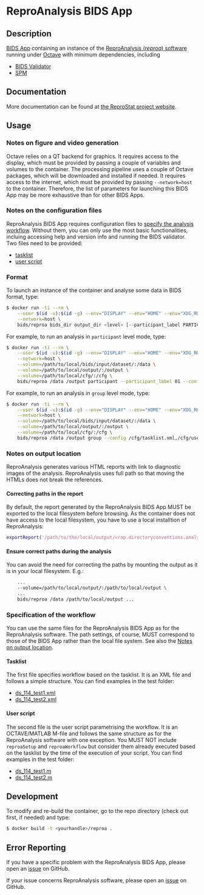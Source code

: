 # ReproAnalysis BIDS App


## Description

[BIDS App](http://bids-apps.neuroimaging.io) containing an instance of the [ReproAnalysis (_reproa_) software](http://github.com/reprostat/reproanalysis) running under [Octave](https://octave.org) with minimum dependencies, including
- [BIDS Validator](https://github.com/bids-standard/bids-validator)
- [SPM](http://www.fil.ion.ucl.ac.uk/spm)


## Documentation

More documentation can be found at [the ReproStat project website](http://github.com/reprostat).


## Usage

### Notes on figure and video generation
Octave relies on a QT backend for graphics. It requires access to the display, which must be provided by passing a couple of variables and volumes to the container. The processing pipeline uses a couple of Octave packages, which will be downloaded and installed if needed. It requires access to the internet, which must be provided by passing `--network=host` to the container. Therefore, the list of parameters for launching this BIDS App may be more exhaustive than for other BIDS Apps.

### Notes on the configuration files
ReproAnalysis BIDS App requires configuration files to [specify the analysis workflow](#specification-of-the-workflow). Without them, you can only use the most basic functionalities, incluing accessing help and version info and running the BIDS validator.
Two files need to be provided:
- [tasklist](#tasklist)
- [user script](#user-script)

### Format
To launch an instance of the container and analyse some data in BIDS format, type:

```bash
$ docker run -ti --rm \
	--user $(id -u):$(id -g) --env="DISPLAY" --env="HOME" --env="XDG_RUNTIME_DIR" --volume="$HOME:$HOME:rw" --volume="/dev:/dev:ro" --volume="${XDG_RUNTIME_DIR}:${XDG_RUNTIME_DIR}:rw" \
	--network=host \
	bids/reproa bids_dir output_dir <level> [--participant_label PARTICIPANT_LABEL[,PARTICIPANT_LABEL ...]] --config TASKLIST,USERSCRIPT[--skip_bids_validator]
```

For example, to run an analysis in ```participant``` level mode, type:

```bash
$ docker run -ti --rm \
	--user $(id -u):$(id -g) --env="DISPLAY" --env="HOME" --env="XDG_RUNTIME_DIR" --volume="$HOME:$HOME:rw" --volume="/dev:/dev:ro" --volume="${XDG_RUNTIME_DIR}:${XDG_RUNTIME_DIR}:rw" \
	--network=host \
  	--volume=/path/to/local/bids/input/dataset/:/data \
  	--volume=/path/to/local/output/:/output \
	--volume=/path/to/local/cfg/:/cfg \
  	bids/reproa /data /output participant --participant_label 01 --config /cfg/tasklist.xml,/cfg/userscript.m
```

For example, to run an analysis in ```group``` level mode, type:

```bash
$ docker run -ti --rm \
	--user $(id -u):$(id -g) --env="DISPLAY" --env="HOME" --env="XDG_RUNTIME_DIR" --volume="$HOME:$HOME:rw" --volume="/dev:/dev:ro" --volume="${XDG_RUNTIME_DIR}:${XDG_RUNTIME_DIR}:rw" \
	--network=host \
	--volume=/path/to/local/bids/input/dataset/:/data \
	--volume=/path/to/local/output/:/output \
	--volume=/path/to/local/cfg/:/cfg \
	bids/reproa /data /output group --config /cfg/tasklist.xml,/cfg/userscript.m
```

### Notes on output location
ReproAnalysis generates various HTML reports with link to diagnostic images of the analysis. ReproAnalysis uses full path so that moving the HTMLs does not break the references. 

#### Correcting paths in the report
By default, the report generated by the ReproAnalysis BIDS App MUST be exported to the local filesystem before browsing. As the container does not have access to the local filesystem, you have to use a local installtion of ReproAnalysis:
```matlab
exportReport('/path/to/the/local/output/<rap.directoryconventions.analysisid>','/new/path/to/the/exported/report')
```

#### Ensure correct paths during the analysis
You can avoid the need for correcting the paths by mounting the output as it is in your local filesystem. E.g.:
```bash
	...
	--volume=/path/to/local/output/:/path/to/local/output \
	...
	bids/reproa /data /path/to/local/output ...
```

### Specification of the workflow
You can use the same files for the ReproAnalysis BIDS App as for the ReproAnalysis software. The path settings, of course, MUST correspond to those of the BIDS App rather than the local file system. See also the [Notes on output location](#notes-on-output-location).

#### Tasklist
The first file specifies workflow based on the tasklist. It is an XML file and follows a simple structure. You can find examples in the test folder:
- [ds_114_test1.xml](tests/ds114_test1.xml)
- [ds_114_test2.xml](tests/ds114_test2.xml)

#### User script
The second file is the user script parametrising the workflow. It is an OCTAVE/MATLAB M-file and follows the same structure as for the ReproAnalysis software with one exception. You MUST NOT include `reproaSetup` and `reproaWorkflow` but consider them already executed based on the tasklist by the time of the execution of your script. You can find examples in the test folder:
- [ds_114_test1.m](tests/ds114_test1.m)
- [ds_114_test2.m](tests/ds114_test2.m)


## Development
To modify and re-build the container, go to the repo directory (check out first, if needed) and type:

```bash
$ docker build -t <yourhandle>/reproa .
```


## Error Reporting

If you have a specific problem with the ReproAnalysis BIDS App, please open an [issue](https://github.com/reprostat/reproa/issues) on GitHub.

If your issue concerns ReproAnalysis software, please open an [issue](https://github.com/reprostat/reproanalysis/issues) on GitHub.
